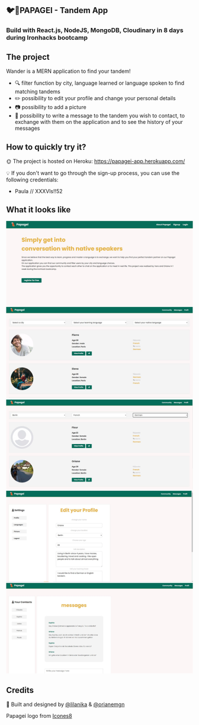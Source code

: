 ## :bird::speech_balloon:PAPAGEI - Tandem App
### Build with React.js, NodeJS, MongoDB, Cloudinary in 8 days during Ironhacks bootcamp
## The project
Wander is a MERN application to find your tandem! 

* 🔍 filter function by city, language learned or language spoken to find matching tandems 
* ✏️ possibility to edit your profile and change your personal details
* :camera: possibility to add a picture
* :email: possibility to write a message to the tandem you wish to contact, to exchange with them on the application and to see the history of your messages

## How to quickly try it?
🌞 The project is hosted on Heroku: https://papagei-app.herokuapp.com/

:bulb: If you don't want to go through the sign-up process, you can use the following credentials:
* Paula // XXXVls!!52

## What it looks like 
<img src="/client/public/papagei1.JPG">
<img src="/client/public/papagei3.JPG">
<img src="/client/public/papagei4.JPG">
<img src="/client/public/papagei5.JPG">
<img src="/client/public/papagei6.JPG">


## Credits
:raised_hands: Built and designed by  [@lilanika](https://github.com/lilanika) & [@orianemgn](https://github.com/orianemgn/)


Papagei logo from [Icones8](https://icones8.fr/icons/set/bird)
